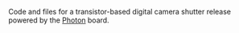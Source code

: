 Code and files for a transistor-based digital camera shutter release powered by the [Photon](https://www.particle.io/) board.
